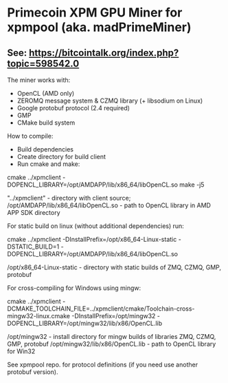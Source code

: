 Primecoin XPM GPU Miner for xpmpool (aka. madPrimeMiner)
==============

See: https://bitcointalk.org/index.php?topic=598542.0
--------------

The miner works with:
- OpenCL (AMD only)
- ZEROMQ message system & CZMQ library (+ libsodium on Linux)
- Google protobuf protocol (2.4 required)
- GMP
- CMake build system

How to compile:
- Build dependencies
- Create directory for build client
- Run cmake and make:

cmake ../xpmclient -DOPENCL_LIBRARY=/opt/AMDAPP/lib/x86_64/libOpenCL.so
make -j5

"../xpmclient" - directory with client source;
/opt/AMDAPP/lib/x86_64/libOpenCL.so - path to OpenCL library in AMD APP SDK directory

For static build on linux (without additional dependencies) run:

cmake ../xpmclient -DInstallPrefix=/opt/x86_64-Linux-static -DSTATIC_BUILD=1 -DOPENCL_LIBRARY=/opt/AMDAPP/lib/x86_64/libOpenCL.so

/opt/x86_64-Linux-static - directory with static builds of ZMQ, CZMQ, GMP, protobuf

For cross-compiling for Windows using mingw:

cmake ../xpmclient -DCMAKE_TOOLCHAIN_FILE=../xpmclient/cmake/Toolchain-cross-mingw32-linux.cmake -DInstallPrefix=/opt/mingw32 -DOPENCL_LIBRARY=/opt/mingw32/lib/x86/OpenCL.lib

/opt/mingw32 - install directory for mingw builds of libraries ZMQ, CZMQ, GMP, protobuf
/opt/mingw32/lib/x86/OpenCL.lib - path to OpenCL library for Win32


See xpmpool repo. for protocol definitions (if you need use another protobuf version).
